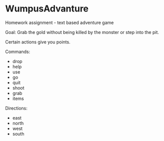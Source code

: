# WumpusAdvanture
Homework assignment - text based adventure game

Goal: Grab the gold without being killed by the monster or step into the pit.

Certain actions give you points.

Commands:
- drop
- help
- use
- go
- quit
- shoot
- grab
- items

Directions:
- east
- north
- west
- south